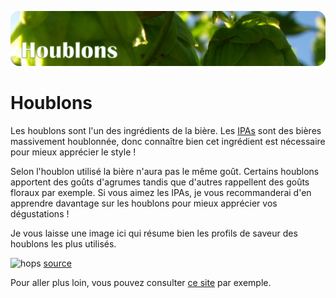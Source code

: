  ![Houblons](/images/houblons.png)

# Houblons

Les houblons sont l'un des ingrédients de la bière. Les [IPAs](/guide/IPAs.md) sont des bières massivement houblonnée, donc connaître bien cet ingrédient est nécessaire pour mieux apprécier le style !

Selon l'houblon utilisé la bière n'aura pas le même goût. Certains houblons apportent des goûts d'agrumes tandis que d'autres rappellent des goûts floraux par exemple. Si vous aimez les IPAs, je vous recommanderai d'en apprendre davantage sur les houblons pour mieux apprécier vos dégustations !

Je vous laisse une image ici qui résume bien les profils de saveur des houblons les plus utilisés.

![hops](https://vinepair.com/wp-content/uploads/2018/12/hopsflavors_infographic_2.png)
[source](https://vinepair.com/articles/flavors-aromas-craft-beer-hops-ipa/)

Pour aller plus loin, vous pouvez consulter [ce site](http://www.bear-flavored.com/2011/12/bear-flavoreds-ultimate-guide-to-hop.html?m=1) par exemple.
